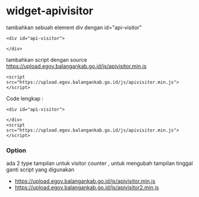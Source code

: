 # widget-apivisitor


tambahkan sebuah element div dengan id="api-visitor"
```
<div id="api-visitor">
    
</div>
```
tambahkan script dengan source https://upload.egov.balangankab.go.id/js/apivisitor.min.js

```
<script src="https://upload.egov.balangankab.go.id/js/apivisitor.min.js"> 
</script>
```

Code lengkap : 
```
<div id="api-visitor">
    
</div>
<script src="https://upload.egov.balangankab.go.id/js/apivisitor.min.js"> 
</script>
```


### Option 
ada 2 type tampilan untuk visitor counter , untuk mengubah tampilan tinggal ganti script yang digunakan 
- https://upload.egov.balangankab.go.id/js/apivisitor.min.js
- https://upload.egov.balangankab.go.id/js/apivisitor2.min.js
